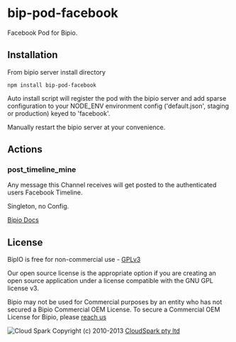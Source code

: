 bip-pod-facebook
=======

Facebook Pod for Bipio.  

## Installation

From bipio server install directory

    npm install bip-pod-facebook

Auto install script will register the pod with the bipio server and add sparse
configuration to your NODE_ENV environment config ('default.json', staging or production)
keyed to 'facebook'.

Manually restart the bipio server at your convenience.

## Actions

### post_timeline_mine

Any message this Channel receives will get posted to the authenticated users Facebook Timeline.

Singleton, no Config.

[Bipio Docs](https://bip.io/docs/pods/facebook)

## License

BipIO is free for non-commercial use - [GPLv3](http://www.gnu.org/copyleft/gpl.html)

Our open source license is the appropriate option if you are creating an open source application under a license compatible with the GNU GPL license v3. 

Bipio may not be used for Commercial purposes by an entity who has not secured a Bipio Commercial OEM License.  To secure a Commercial OEM License for Bipio,
please [reach us](mailto:enquiries@cloudspark.com.au)

![Cloud Spark](http://www.cloudspark.com.au/cdn/static/img/cs_logo.png "Cloud Spark - Rapid Web Stacks Built Beautifully")
Copyright (c) 2010-2013  [CloudSpark pty ltd](http://www.cloudspark.com.au)